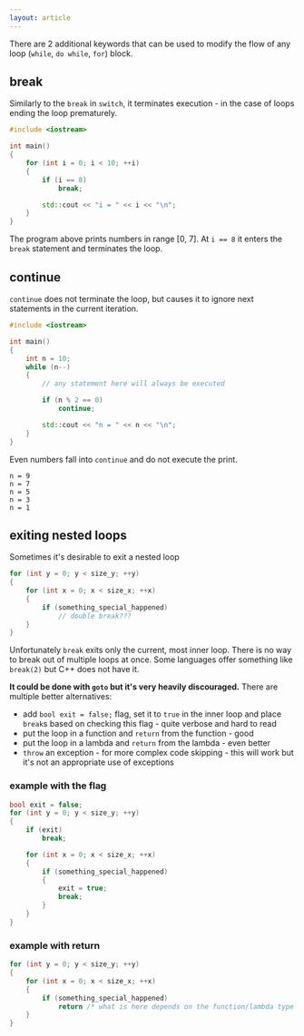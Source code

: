 ```yaml
---
layout: article
---
```


There are 2 additional keywords that can be used to modify the flow of any loop (`while`, `do while`, `for`) block.

## break

Similarly to the `break` in `switch`, it terminates execution - in the case of loops ending the loop prematurely.

```c++
#include <iostream>

int main()
{
    for (int i = 0; i < 10; ++i)
    { 
        if (i == 8)
            break;

        std::cout << "i = " << i << "\n";
    }
}
```

The program above prints numbers in range \[0, 7\]. At `i == 8` it enters the `break` statement and terminates the loop.

## continue

`continue` does not terminate the loop, but causes it to ignore next statements in the current iteration.

```c++
#include <iostream>

int main()
{
    int n = 10;
    while (n--)
    {
        // any statement here will always be executed

        if (n % 2 == 0)
            continue;

        std::cout << "n = " << n << "\n";
    }
}
```

Even numbers fall into `continue` and do not execute the print.

```
n = 9
n = 7
n = 5
n = 3
n = 1
```

## exiting nested loops

Sometimes it's desirable to exit a nested loop

```c++
for (int y = 0; y < size_y; ++y)
{
    for (int x = 0; x < size_x; ++x)
    {
        if (something_special_happened)
            // double break???
    }
}
```

Unfortunately `break` exits only the current, most inner loop. There is no way to break out of multiple loops at once. Some languages offer something like `break(2)` but C++ does not have it.

**It could be done with `goto` but it's very heavily discouraged.** There are multiple better alternatives:

- add `bool exit = false;` flag, set it to `true` in the inner loop and place `break`s based on checking this flag - quite verbose and hard to read
- put the loop in a function and `return` from the function - good
- put the loop in a lambda and `return` from the lambda - even better
- `throw` an exception - for more complex code skipping - this will work but it's not an appropriate use of exceptions

### example with the flag

```c++
bool exit = false;
for (int y = 0; y < size_y; ++y)
{
    if (exit)
        break;

    for (int x = 0; x < size_x; ++x)
    {
        if (something_special_happened)
        {
            exit = true;
            break;
        }
    }
}
```

### example with return

```c++
for (int y = 0; y < size_y; ++y)
{
    for (int x = 0; x < size_x; ++x)
    {
        if (something_special_happened)
            return /* what is here depends on the function/lambda type */;
    }
}
```
